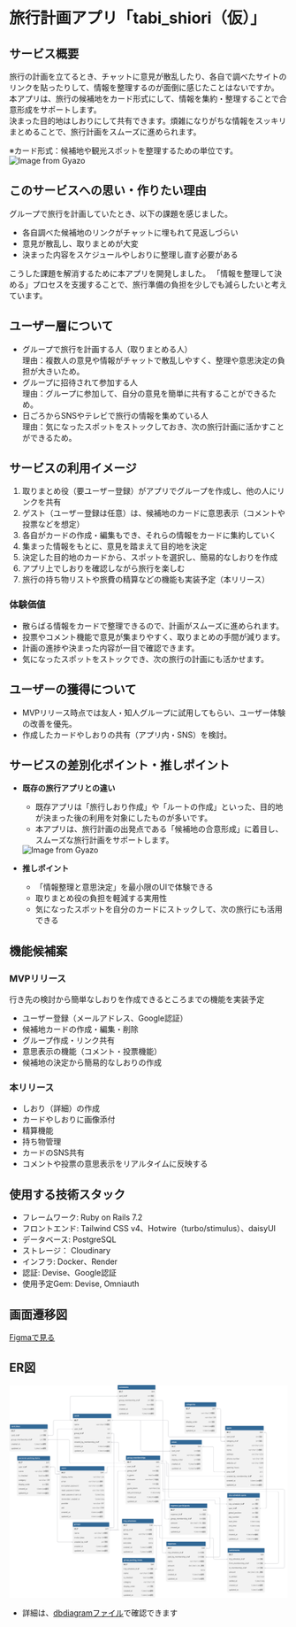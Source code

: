 # 旅行計画アプリ「tabi_shiori（仮）」

## サービス概要

旅行の計画を立てるとき、チャットに意見が散乱したり、各自で調べたサイトのリンクを貼ったりして、情報を整理するのが面倒に感じたことはないですか。<br>
本アプリは、旅行の候補地をカード形式にして、情報を集約・整理することで合意形成をサポートします。<br>
決まった目的地はしおりにして共有できます。煩雑になりがちな情報をスッキリまとめることで、旅行計画をスムーズに進められます。

※カード形式：候補地や観光スポットを整理するための単位です。<br>
<img src="https://gyazo.com/2f127866e1d6de9dacd4d7749509b455.png" alt="Image from Gyazo" width="600">

## このサービスへの思い・作りたい理由

グループで旅行を計画していたとき、以下の課題を感じました。
* 各自調べた候補地のリンクがチャットに埋もれて見返しづらい
* 意見が散乱し、取りまとめが大変
* 決まった内容をスケジュールやしおりに整理し直す必要がある<br>

こうした課題を解消するために本アプリを開発しました。
「情報を整理して決める」プロセスを支援することで、旅行準備の負担を少しでも減らしたいと考えています。

## ユーザー層について

* グループで旅行を計画する人（取りまとめる人）<br>
  理由：複数人の意見や情報がチャットで散乱しやすく、整理や意思決定の負担が大きいため。
* グループに招待されて参加する人<br>
  理由：グループに参加して、自分の意見を簡単に共有することができるため。
* 日ごろからSNSやテレビで旅行の情報を集めている人<br>
  理由：気になったスポットをストックしておき、次の旅行計画に活かすことができるため。

## サービスの利用イメージ

1. 取りまとめ役（要ユーザー登録）がアプリでグループを作成し、他の人にリンクを共有
2. ゲスト（ユーザー登録は任意）は、候補地のカードに意思表示（コメントや投票などを想定）
3. 各自がカードの作成・編集もでき、それらの情報をカードに集約していく
4. 集まった情報をもとに、意見を踏まえて目的地を決定
5. 決定した目的地のカードから、スポットを選択し、簡易的なしおりを作成
6. アプリ上でしおりを確認しながら旅行を楽しむ
7. 旅行の持ち物リストや旅費の精算などの機能も実装予定（本リリース）

### 体験価値

* 散らばる情報をカードで整理できるので、計画がスムーズに進められます。
* 投票やコメント機能で意見が集まりやすく、取りまとめの手間が減ります。
* 計画の進捗や決まった内容が一目で確認できます。
* 気になったスポットをストックでき、次の旅行の計画にも活かせます。

## ユーザーの獲得について

* MVPリリース時点では友人・知人グループに試用してもらい、ユーザー体験の改善を優先。
* 作成したカードやしおりの共有（アプリ内・SNS）を検討。

## サービスの差別化ポイント・推しポイント

* **既存の旅行アプリとの違い**

  * 既存アプリは「旅行しおり作成」や「ルートの作成」といった、目的地が決まった後の利用を対象にしたものが多いです。
  * 本アプリは、旅行計画の出発点である「候補地の合意形成」に着目し、スムーズな旅行計画をサポートします。<br>
  <img src="https://gyazo.com/39d29f6409f6f012cd353bf6ce7e3ace.png" alt="Image from Gyazo" width="600">

* **推しポイント**

  * 「情報整理と意思決定」を最小限のUIで体験できる
  * 取りまとめ役の負担を軽減する実用性
  * 気になったスポットを自分のカードにストックして、次の旅行にも活用できる

## 機能候補案

### MVPリリース

行き先の検討から簡単なしおりを作成できるところまでの機能を実装予定
* ユーザー登録（メールアドレス、Google認証）
* 候補地カードの作成・編集・削除
* グループ作成・リンク共有
* 意思表示の機能（コメント・投票機能）
* 候補地の決定から簡易的なしおりの作成

### 本リリース

* しおり（詳細）の作成
* カードやしおりに画像添付
* 精算機能
* 持ち物管理
* カードのSNS共有
* コメントや投票の意思表示をリアルタイムに反映する

## 使用する技術スタック

* フレームワーク: Ruby on Rails 7.2
* フロントエンド: Tailwind CSS v4、Hotwire（turbo/stimulus）、daisyUI
* データベース: PostgreSQL
* ストレージ： Cloudinary
* インフラ: Docker、Render
* 認証: Devise、Google認証
* 使用予定Gem: Devise, Omniauth

## 画面遷移図

[Figmaで見る](https://www.figma.com/design/YhWvCaj8tBoJYKhm43fk2L/%E7%84%A1%E9%A1%8C?node-id=1-76&t=HSSDe57bOePoMQmq-1)


## ER図
![ER図](db_tabi_shiori.svg)
- 詳細は、[dbdiagramファイル](dbdiagram)で確認できます
